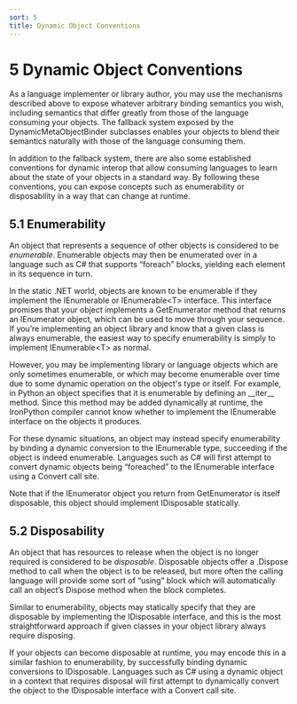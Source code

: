 ```yaml
---
sort: 5
title: Dynamic Object Conventions
---
```


# 5 Dynamic Object Conventions

As a language implementer or library author, you may use the mechanisms described above to expose whatever arbitrary binding semantics you wish, including semantics that differ greatly from those of the language consuming your objects. The fallback system exposed by the DynamicMetaObjectBinder subclasses enables your objects to blend their semantics naturally with those of the language consuming them.

In addition to the fallback system, there are also some established conventions for dynamic interop that allow consuming languages to learn about the state of your objects in a standard way. By following these conventions, you can expose concepts such as enumerability or disposability in a way that can change at runtime.

<h2 id="enumerability">5.1 Enumerability</h2>

An object that represents a sequence of other objects is considered to be *enumerable*. Enumerable objects may then be enumerated over in a language such as C\# that supports “foreach” blocks, yielding each element in its sequence in turn.

In the static .NET world, objects are known to be enumerable if they implement the IEnumerable or IEnumerable\<T\> interface. This interface promises that your object implements a GetEnumerator method that returns an IEnumerator object, which can be used to move through your sequence. If you’re implementing an object library and know that a given class is always enumerable, the easiest way to specify enumerability is simply to implement IEnumerable\<T\> as normal.

However, you may be implementing library or language objects which are only sometimes enumerable, or which may become enumerable over time due to some dynamic operation on the object's type or itself. For example, in Python an object specifies that it is enumerable by defining an \_\_iter\_\_ method. Since this method may be added dynamically at runtime, the IronPython compiler cannot know whether to implement the IEnumerable interface on the objects it produces.

For these dynamic situations, an object may instead specify enumerability by binding a dynamic conversion to the IEnumerable type, succeeding if the object is indeed enumerable. Languages such as C\# will first attempt to convert dynamic objects being “foreached” to the IEnumerable interface using a Convert call site.

Note that if the IEnumerator object you return from GetEnumerator is itself disposable, this object should implement IDisposable statically.

<h2 id="disposability">5.2 Disposability</h2>

An object that has resources to release when the object is no longer required is considered to be *disposable*. Disposable objects offer a .Dispose method to call when the object is to be released, but more often the calling language will provide some sort of “using” block which will automatically call an object’s Dispose method when the block completes.

Similar to enumerability, objects may statically specify that they are disposable by implementing the IDisposable interface, and this is the most straightforward approach if given classes in your object library always require disposing.

If your objects can become disposable at runtime, you may encode this in a similar fashion to enumerability, by successfully binding dynamic conversions to IDisposable. Languages such as C\# using a dynamic object in a context that requires disposal will first attempt to dynamically convert the object to the IDisposable interface with a Convert call site.
